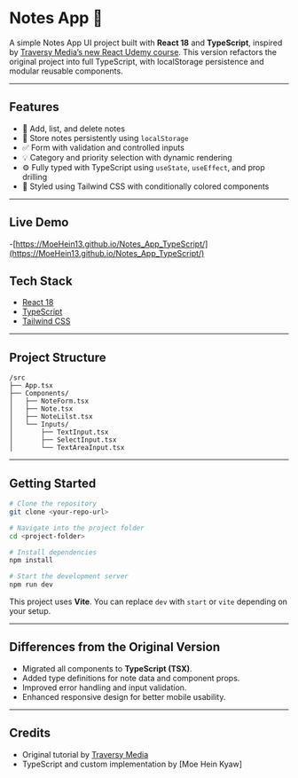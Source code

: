 # Notes App 📝

A simple Notes App UI project built with **React 18** and **TypeScript**, inspired by [Traversy Media’s new React Udemy course](https://www.udemy.com/course/modern-react-from-the-beginning/). This version refactors the original project into full TypeScript, with localStorage persistence and modular reusable components.

---

## Features

- 📝 Add, list, and delete notes
- 📁 Store notes persistently using `localStorage`
- ✅ Form with validation and controlled inputs
- 💡 Category and priority selection with dynamic rendering
- ⚙️ Fully typed with TypeScript using `useState`, `useEffect`, and prop drilling
- 🎨 Styled using Tailwind CSS with conditionally colored components

---

## Live Demo 

-[https://MoeHein13.github.io/Notes_App_TypeScript/](https://MoeHein13.github.io/Notes_App_TypeScript/)



## Tech Stack

- [React 18](https://react.dev/)
- [TypeScript](https://www.typescriptlang.org/)
- [Tailwind CSS](https://tailwindcss.com/)

---

## Project Structure

```
/src
├── App.tsx
├── Components/
│   ├── NoteForm.tsx
│   ├── Note.tsx
│   ├── NoteLilst.tsx
│   └── Inputs/
│       ├── TextInput.tsx
│       ├── SelectInput.tsx
│       └── TextAreaInput.tsx
```

---

## Getting Started

```bash
# Clone the repository
git clone <your-repo-url>

# Navigate into the project folder
cd <project-folder>

# Install dependencies
npm install

# Start the development server
npm run dev
```

This project uses **Vite**. You can replace `dev` with `start` or `vite` depending on your setup.

---

## Differences from the Original Version

- Migrated all components to **TypeScript (TSX)**.
- Added type definitions for note data and component props.
- Improved error handling and input validation.
- Enhanced responsive design for better mobile usability.

---

## Credits

- Original tutorial by [Traversy Media](https://www.udemy.com/course/modern-react-from-the-beginning/)
- TypeScript and custom implementation by [Moe Hein Kyaw]
